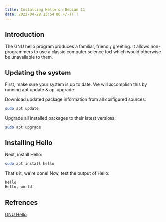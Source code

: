 ```yaml
---
title: Installing Hello on Debian 11
date: 2022-04-28 13:54:00 +/-TTTT
---
```



## Introduction

The GNU hello program produces a familiar, friendly greeting. It allows non-programmers to use a classic computer science tool which would otherwise be unavailable to them. 

## Updating the system

First, make sure your system is up to date. We will accomplish this by running apt update & apt upgrade.

Download updated package information from all configured sources:

``` bash
sudo apt update
```

Upgrade all installed packages to their latest versions:

``` bash
sudo apt upgrade
```
## Installing Hello

Next, install Hello:

``` bash
sudo apt install hello
```

That's it, we're done! Now, test the output of Hello:

``` bash
hello
Hello, world!
```

## Refrences
[GNU Hello](https://packages.debian.org/sid/hello)